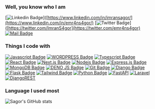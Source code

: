 ### Well, you know who I am

[![Linkedin Badge](https://img.shields.io/badge/LinkedIn-0077B5?style=for-the-badge&logo=linkedin&logoColor=white)]([https://www.linkedin.com/in/imransagor/](https://www.linkedin.com/in/emr4ns4gor/) [![Twitter Badge](https://img.shields.io/badge/Twitter-1DA1F2?style=for-the-badge&logo=twitter&logoColor=white)]([https://twitter.com/ImranS4gor](https://twitter.com/emr4ns4gor) [![Mail Badge](https://img.shields.io/badge/Gmail-D14836?style=for-the-badge&logo=gmail&logoColor=white)](mailto:imran@exeebit.com)

### Things I code with

[![Javascript Badge](https://img.shields.io/badge/-Javascript-F0DB4F?style=for-the-badge&labelColor=black&logo=javascript&logoColor=F0DB4F)](#) [![WORDPRESS Badge](https://img.shields.io/badge/WordPress-white?style=for-the-badge&logo=wordpress&logoColor=32373C)](#) [![Typescript Badge](https://img.shields.io/badge/-Typescript-007acc?style=for-the-badge&labelColor=black&logo=typescript&logoColor=007acc)](#) [![React Badge](https://img.shields.io/badge/-React-61DBFB?style=for-the-badge&labelColor=black&logo=react&logoColor=61DBFB)](#) [![Next.js Badge](https://img.shields.io/badge/next.js-000000?style=for-the-badge&logo=nextdotjs&logoColor=white)](#) [![Nodejs Badge](https://img.shields.io/badge/-Nodejs-3C873A?style=for-the-badge&labelColor=black&logo=node.js&logoColor=3C873A)](#) [![Express.js Badge](https://img.shields.io/badge/Express.js-000000?style=for-the-badge&logo=express&logoColor=white)](#) [![MongoDB Badge](https://img.shields.io/badge/MongoDB-4EA94B?style=for-the-badge&logo=mongodb&logoColor=white)](#) [![DENO JS Badge](https://img.shields.io/badge/Deno-000000?style=for-the-badge&logo=deno&logoColor=white)](#) [![Git Badge](https://img.shields.io/badge/Git-F05032?style=for-the-badge&logo=git&logoColor=white)](#) [![Django Badge](https://img.shields.io/badge/Django-092E20?style=for-the-badge&logo=django&logoColor=white)](#) [![Flask Badge](https://img.shields.io/badge/Flask-000000?style=for-the-badge&logo=flask&logoColor=white)](#) [![Tailwind Badge](https://img.shields.io/badge/tailwindcss-0F172A?&logo=tailwindcss)](#) [![Python Badge](https://img.shields.io/badge/Python-3776AB?style=for-the-badge&logo=python&logoColor=white)](#) [![FastAPI](https://img.shields.io/badge/FastAPI-005571?style=for-the-badge&logo=fastapi)](#) [![Laravel](https://img.shields.io/badge/laravel-%23FF2D20.svg?style=for-the-badge&logo=laravel&logoColor=white)](#) [![DjangoREST](https://img.shields.io/badge/DJANGO-REST-ff1709?style=for-the-badge&logo=django&logoColor=white&color=ff1709&labelColor=gray)](#)

### Language I used most
![Sagor's GitHub stats](https://github-readme-stats.vercel.app/api/top-langs/?username=s4gor&theme=blue-green&show_icons=true)

